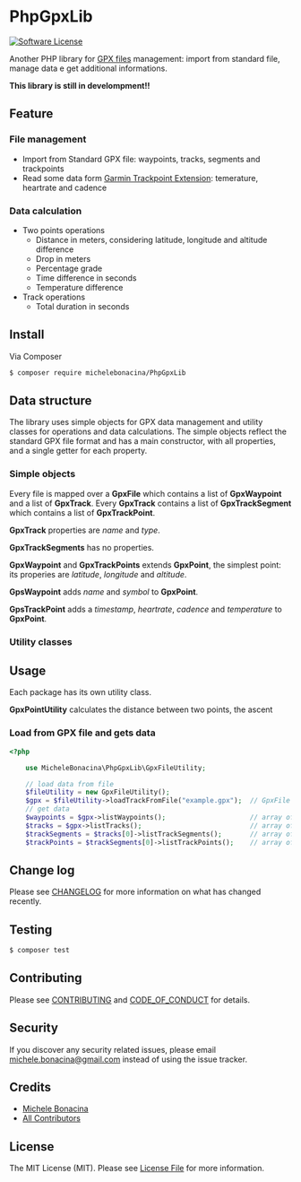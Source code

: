 # PhpGpxLib

<!-- [![Latest Version on Packagist][ico-version]][link-packagist] -->
[![Software License][ico-license]](LICENSE.md)
<!-- [![Build Status][ico-travis]][link-travis] -->
<!-- [![Coverage Status][ico-scrutinizer]][link-scrutinizer] -->
<!-- [![Quality Score][ico-code-quality]][link-code-quality] -->
<!-- [![Total Downloads][ico-downloads]][link-downloads] -->


Another PHP library for [GPX files](https://en.wikipedia.org/wiki/GPS_Exchange_Format) management: import from standard file, manage data e get additional informations.

**This library is still in develompment!!**

## Feature

### File management

- Import from Standard GPX file: waypoints, tracks, segments and trackpoints
- Read some data form [Garmin Trackpoint Extension](https://www8.garmin.com/xmlschemas/TrackPointExtensionv1.xsd): temerature, heartrate and cadence

### Data calculation
- Two points operations
    - Distance in meters, considering latitude, longitude and altitude difference 
    - Drop in meters
    - Percentage grade
    - Time difference in seconds
    - Temperature difference
- Track operations
    - Total duration in seconds

## Install

Via Composer

``` bash
$ composer require michelebonacina/PhpGpxLib
```

## Data structure

The library uses simple objects for GPX data management and utility classes for operations and data calculations. The simple objects reflect the standard GPX file format and has a main constructor, with all properties, and a single getter for each property.

### Simple objects

Every file is mapped over a **GpxFile** which contains a list of **GpxWaypoint** and a list of **GpxTrack**. Every **GpxTrack** contains a list of **GpxTrackSegment** which contains a list of **GpxTrackPoint**.

**GpxTrack** properties are *name* and *type*.

**GpxTrackSegments** has no properties.

**GpxWaypoint** and **GpxTrackPoints** extends **GpxPoint**, the simplest point: its properies are *latitude*, *longitude* and *altitude*.

**GpsWaypoint** adds *name* and *symbol* to **GpxPoint**.

**GpsTrackPoint** adds a *timestamp*, *heartrate*, *cadence* and *temperature* to **GpxPoint**.

### Utility classes

## Usage

Each package has its own utility class.

**GpxPointUtility** calculates the distance between two points, the ascent

### Load from GPX file and gets data
``` php
<?php

    use MicheleBonacina\PhpGpxLib\GpxFileUtility;

    // load data from file
    $fileUtility = new GpxFileUtility();
    $gpx = $fileUtility->loadTrackFromFile("example.gpx");  // GpxFile
    // get data
    $waypoints = $gpx->listWaypoints();                     // array of GpxWaypoint
    $tracks = $gpx->listTracks();                           // array of GpxTrack
    $trackSegments = $tracks[0]->listTrackSegments();       // array of GpxTrackSegment
    $trackPoints = $trackSegments[0]->listTrackPoints();    // array of GpxTrackPoints

```

## Change log

Please see [CHANGELOG](CHANGELOG.md) for more information on what has changed recently.

## Testing

``` bash
$ composer test
```

## Contributing

Please see [CONTRIBUTING](CONTRIBUTING.md) and [CODE_OF_CONDUCT](CODE_OF_CONDUCT.md) for details.

## Security

If you discover any security related issues, please email michele.bonacina@gmail.com instead of using the issue tracker.

## Credits

- [Michele Bonacina][link-author]
- [All Contributors][link-contributors]

## License

The MIT License (MIT). Please see [License File](LICENSE.md) for more information.

[ico-version]: https://img.shields.io/packagist/v/michelebonacina/PhpGpxLib.svg?style=flat-square
[ico-license]: https://img.shields.io/badge/license-MIT-brightgreen.svg?style=flat-square
[ico-travis]: https://img.shields.io/travis/michelebonacina/PhpGpxLib/master.svg?style=flat-square
[ico-scrutinizer]: https://img.shields.io/scrutinizer/coverage/g/michelebonacina/PhpGpxLib.svg?style=flat-square
[ico-code-quality]: https://img.shields.io/scrutinizer/g/michelebonacina/PhpGpxLib.svg?style=flat-square
[ico-downloads]: https://img.shields.io/packagist/dt/michelebonacina/PhpGpxLib.svg?style=flat-square

[link-packagist]: https://packagist.org/packages/michelebonacina/PhpGpxLib
[link-travis]: https://travis-ci.org/michelebonacina/PhpGpxLib
[link-scrutinizer]: https://scrutinizer-ci.com/g/michelebonacina/PhpGpxLib/code-structure
[link-code-quality]: https://scrutinizer-ci.com/g/michelebonacina/PhpGpxLib
[link-downloads]: https://packagist.org/packages/michelebonacina/PhpGpxLib
[link-author]: https://github.com/michelebonacina
[link-contributors]: ../../contributors
